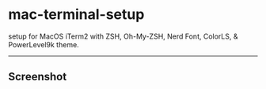# mac-terminal-setup
setup for MacOS iTerm2 with ZSH, Oh-My-ZSH, Nerd Font, ColorLS, & PowerLevel9k theme.

---

## Screenshot

